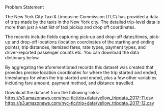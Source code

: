 Problem Statement

The New York City Taxi & Limousine Commission (TLC) has provided a data of trips made by the taxis in the New York city. The detailed trip-level data is more than just a vast list of taxi pickup and drop off coordinates.

The records include fields capturing pick-up and drop-off dates/times, pick-up and drop-off locations (location coordinates of the starting and ending points), trip distances, itemized fares, rate types, payment types, and driver-reported passenger counts etc. You can download the data dictionary below.

By aggregating the aforementioned records this dataset was created that provides precise location coordinates for where the trip started and ended, timestamps for when the trip started and ended, plus a few other variables including fare amount, payment method, and distance travelled.

Download the dataset from the following links:
https://s3.amazonaws.com/nyc-tlc/trip+data/yellow_tripdata_2017-11.csv
https://s3.amazonaws.com/nyc-tlc/trip+data/yellow_tripdata_2017-12.csv
